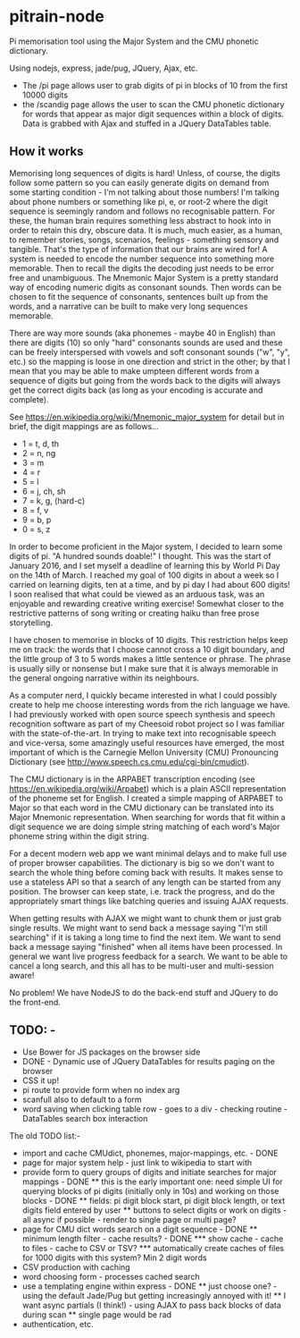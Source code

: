 # pitrain-node
Pi memorisation tool using the Major System and the CMU phonetic dictionary.

Using nodejs, express, jade/pug, JQuery, Ajax, etc.

* The /pi page allows user to grab digits of pi in blocks of 10 from the first 10000 digits
* the /scandig page allows the user to scan the CMU phonetic dictionary for words that appear as major digit sequences within a block of digits. Data is grabbed with Ajax and stuffed in a JQuery DataTables table.

## How it works

Memorising long sequences of digits is hard! Unless, of course, the digits follow some pattern so you can easily generate digits on demand from some starting condition - I'm not talking about those numbers! I'm talking about phone numbers or something like pi, e, or root-2 where the digit sequence is seemingly random and follows no recognisable pattern. For these, the human brain requires something less abstract to hook into in order to retain this dry, obscure data. It is much, much easier, as a human, to remember stories, songs, scenarios, feelings - something sensory and tangible. That's the type of information that our brains are wired for! A system is needed to encode the number sequence into something more memorable. Then to recall the digits the decoding just needs to be error free and unambiguous. The Mnemonic Major System is a pretty standard way of encoding numeric digits as consonant sounds. Then words can be chosen to fit the sequence of consonants, sentences built up from the words, and a narrative can be built to make very long sequences memorable.

There are way more sounds (aka phonemes - maybe 40 in English) than there are digits (10) so only "hard" consonants sounds are used and these can be freely interspersed with vowels and soft consonant sounds ("w", "y", etc.) so the mapping is loose in one direction and strict in the other; by that I mean that you may be able to make umpteen different words from a sequence of digits but going from the words back to the digits will always get the correct digits back (as long as your encoding is accurate and complete).

See https://en.wikipedia.org/wiki/Mnemonic_major_system for detail but in brief, the digit mappings are as follows...

* 1 = t, d, th
* 2 = n, ng
* 3 = m
* 4 = r
* 5 = l
* 6 = j, ch, sh
* 7 = k, g, (hard-c)
* 8 = f, v
* 9 = b, p
* 0 = s, z

In order to become proficient in the Major system, I decided to learn some digits of pi. "A hundred sounds doable!" I thought. This was the start of January 2016, and I set myself a deadline of learning this by World Pi Day on the 14th of March. I reached my goal of 100 digits in about a week so I carried on learning digits, ten at a time, and by pi day I had about 600 digits! I soon realised that what could be viewed as an arduous task, was an enjoyable and rewarding creative writing exercise! Somewhat closer to the restrictive patterns of song writing or creating haiku than free prose storytelling.

I have chosen to memorise in blocks of 10 digits. This restriction helps keep me on track: the words that I choose cannot cross a 10 digit boundary, and the little group of 3 to 5 words makes a little sentence or phrase. The phrase is usually silly or nonsense but I make sure that it is always memorable in the general ongoing narrative within its neighbours.

As a computer nerd, I quickly became interested in what I could possibly create to help me choose interesting words from the rich language we have. I had previously worked with  open source speech synthesis and speech recognition software as part of my Cheesoid robot project so I was familiar with the state-of-the-art. In trying to make text into recognisable speech and vice-versa, some amazingly useful resources have emerged, the most important of which is the Carnegie Mellon University (CMU) Pronouncing Dictionary (see http://www.speech.cs.cmu.edu/cgi-bin/cmudict).

The CMU dictionary is in the ARPABET transcription encoding (see https://en.wikipedia.org/wiki/Arpabet) which is a plain ASCII representation of the phoneme set for English. I created a simple mapping of ARPABET to Major so that each word in the CMU dictionary can be translated into its Major Mnemonic representation. When searching for words that fit within a digit sequence we are doing simple string matching of each word's Major phoneme string within the digit string.

For a decent modern web app we want minimal delays and to make full use of proper browser capabilities. The dictionary is big so we don't want to search the whole thing before coming back with results. It makes sense to use a stateless API so that a search of any length can be started from any position. The browser can keep state, i.e. track the progress, and do the appropriately smart things like batching queries and issuing AJAX requests. 
    
When getting results with AJAX we might want to chunk them or just grab single results. We might want to send back a message saying "I'm still searching" if it is taking a long time to find the next item. We want to send back a message saying "finished" when all items have been processed. In general we want live progress feedback for a search. We want to be able to cancel a long search, and this all has to be multi-user and multi-session aware!   

No problem! We have NodeJS to do the back-end stuff and JQuery to do the front-end.

## TODO: -

* Use Bower for JS packages on the browser side
* DONE - Dynamic use of JQuery DataTables for results paging on the browser
* CSS it up!
* pi route to provide form when no index arg
* scanfull also to default to a form
* word saving when clicking table row - goes to a div - checking routine - DataTables search box interaction


The old TODO list:-
* import and cache CMUdict, phonemes, major-mappings, etc. - DONE
* page for major system help - just link to wikipedia to start with
* provide form to query groups of digits and initiate searches for major mappings - DONE
** this is the early important one: need simple UI for querying blocks of pi digits (initially only in 10s) and working on those blocks - DONE
** fields: pi digit block start, pi digit block length, or text digits field entered by user
** buttons to select digits or work on digits - all async if possible - render to single page or multi page?
* page for CMU dict words search on a digit sequence - DONE
** minimum length filter - cache results? - DONE
*** show cache - cache to files - cache to CSV or TSV?
*** automatically create caches of files for 1000 digits with this system? Min 2 digit words
* CSV production with caching
* word choosing form - processes cached search
* use a templating engine within express - DONE
** just choose one? - using the default Jade/Pug but getting increasingly annoyed with it!
** I want async partials (I think!) - using AJAX to pass back blocks of data during scan
** single page would be rad
* authentication, etc.


